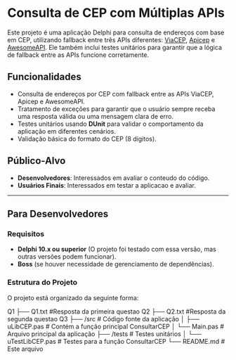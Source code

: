 # Consulta de CEP com Múltiplas APIs

Este projeto é uma aplicação Delphi para consulta de endereços com base em CEP, utilizando fallback entre três APIs diferentes: [ViaCEP](https://viacep.com.br), [Apicep](https://apicep.com/api-de-consulta/) e [AwesomeAPI](https://cep.awesomeapi.com.br/json/). Ele também inclui testes unitários para garantir que a lógica de fallback entre as APIs funcione corretamente.

## Funcionalidades

- Consulta de endereços por CEP com fallback entre as APIs ViaCEP, Apicep e AwesomeAPI.
- Tratamento de exceções para garantir que o usuário sempre receba uma resposta válida ou uma mensagem clara de erro.
- Testes unitários usando **DUnit** para validar o comportamento da aplicação em diferentes cenários.
- Validação básica do formato do CEP (8 dígitos).

## Público-Alvo

- **Desenvolvedores**: Interessados em avaliar o conteudo do código.
- **Usuários Finais**: Interessados em testar a aplicacao e avaliar.

---

## Para Desenvolvedores

### Requisitos

- **Delphi 10.x ou superior** (O projeto foi testado com essa versão, mas outras versões podem funcionar).
- **Boss** (se houver necessidade de gerenciamento de dependências).

### Estrutura do Projeto

O projeto está organizado da seguinte forma:

Q1
├── Q1.txt                  #Resposta da primeira questao
Q2
├── Q2.txt                  #Resposta da segunda questao
Q3
├── /src                    # Código fonte da aplicação
│   ├── uLibCEP.pas         # Contém a função principal ConsultarCEP
│   └── Main.pas            # Arquivo principal da aplicação
├── /tests                  # Testes unitários
│   └── uTestLibCEP.pas     # Testes para a função ConsultarCEP
└── README.md               # Este arquivo



